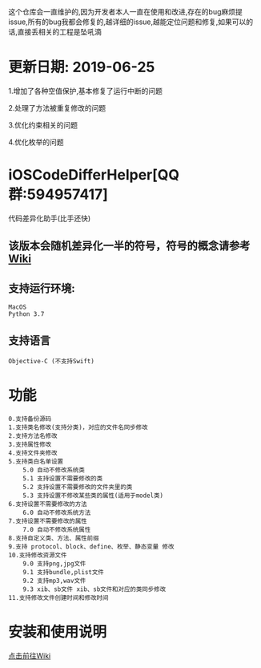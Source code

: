 这个仓库会一直维护的,因为开发者本人一直在使用和改进,存在的bug麻烦提issue,所有的bug我都会修复的,越详细的issue,越能定位问题和修复,如果可以的话,直接丢相关的工程是坠吼滴

# 更新日期: 2019-06-25

1.增加了各种空值保护,基本修复了运行中断的问题

2.处理了方法被重复修改的问题

3.优化约束相关的问题

4.优化枚举的问题

# iOSCodeDifferHelper[QQ群:594957417]
代码差异化助手(比手还快)

## 该版本会随机差异化一半的符号，符号的概念请参考[Wiki](https://github.com/rowliny/iOSCodeDifferHelper/wiki)

## 支持运行环境:

```
MacOS
Python 3.7
```

## 支持语言

```
Objective-C (不支持Swift)
```

# 功能

```
0.支持备份源码
1.支持类名修改(支持分类)，对应的文件名同步修改
2.支持方法名修改
3.支持属性修改
4.支持文件夹修改
5.支持类白名单设置
    5.0 自动不修改系统类
    5.1 支持设置不需要修改的类
    5.2 支持设置不需要修改的文件夹里的类
    5.3 支持设置不修改某些类的属性(适用于model类)
6.支持设置不需要修改的方法
    6.0 自动不修改系统方法
7.支持设置不需要修改的属性
    7.0 自动不修改系统属性
8.支持自定义类、方法、属性前缀
9.支持 protocol、block、define、枚举、静态变量 修改
10.支持修改资源文件
    9.0 支持png,jpg文件
    9.1 支持bundle,plist文件
    9.2 支持mp3,wav文件
    9.3 xib、sb文件 xib、sb文件和对应的类同步修改
11.支持修改文件创建时间和修改时间
```

# 安装和使用说明
[点击前往Wiki](https://github.com/rowliny/iOSCodeDifferHelper/wiki)






